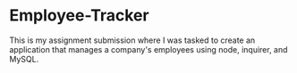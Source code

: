 # Employee-Tracker
This is my assignment submission where I was tasked to create an application that manages a company's employees using node, inquirer, and MySQL.
